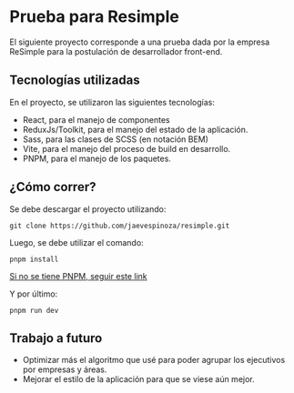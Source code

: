 # Prueba para Resimple

El siguiente proyecto corresponde a una prueba dada por la empresa ReSimple para la postulación de desarrollador front-end.

## Tecnologías utilizadas

En el proyecto, se utilizaron las siguientes tecnologías:

- React, para el manejo de componentes
- ReduxJs/Toolkit, para el manejo del estado de la aplicación.
- Sass, para las clases de SCSS (en notación BEM)
- Vite, para el manejo del proceso de build en desarrollo.
- PNPM, para el manejo de los paquetes.

## ¿Cómo correr?

Se debe descargar el proyecto utilizando:

`git clone https://github.com/jaevespinoza/resimple.git`

Luego, se debe utilizar el comando:

`pnpm install`

[Si no se tiene PNPM, seguir este link](https://pnpm.io/installation#using-npm)

Y por último:

`pnpm run dev`

## Trabajo a futuro

- Optimizar más el algoritmo que usé para poder agrupar los ejecutivos por empresas y áreas.
- Mejorar el estilo de la aplicación para que se viese aún mejor.
